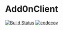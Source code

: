 # Add0nClient

[![Build Status](https://travis-ci.com/ozzyian/Add0nClient.svg?branch=master)](https://travis-ci.com/ozzyian/Add0nClient)
[![codecov](https://codecov.io/gh/ozzyian/Add0nClient/branch/master/graph/badge.svg)](https://codecov.io/gh/ozzyian/Add0nClient)
